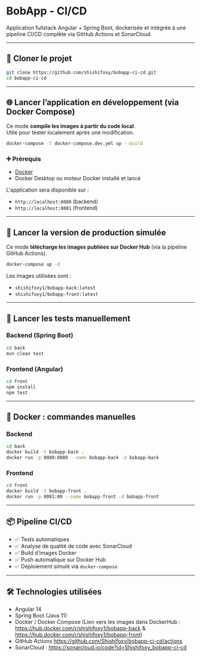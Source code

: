 # BobApp - CI/CD 

Application fullstack Angular + Spring Boot, dockerisée et intégrée à une pipeline CI/CD complète via GitHub Actions et SonarCloud.

---

## 🧩 Cloner le projet

```bash
git clone https://github.com/shishifoxy/bobapp-ci-cd.git
cd bobapp-ci-cd
```

---

## 🌐 Lancer l’application en développement (via Docker Compose)

Ce mode **compile les images à partir du code local**.  
Utile pour tester localement après une modification.

```bash
docker-compose -f docker-compose.dev.yml up --build
```

### ➕ Prérequis

- [Docker](https://www.docker.com/)
- Docker Desktop ou moteur Docker installé et lancé

L'application sera disponible sur :
- `http://localhost:8080` (backend)
- `http://localhost:8081` (frontend)

---

## 🚢 Lancer la version de production simulée

Ce mode **télécharge les images publiées sur Docker Hub** (via la pipeline GitHub Actions).

```bash
docker-compose up -d
```

Les images utilisées sont :
- `shishifoxy1/bobapp-back:latest`
- `shishifoxy1/bobapp-front:latest`

---

## 🧪 Lancer les tests manuellement

### Backend (Spring Boot)

```bash
cd back
mvn clean test
```

### Frontend (Angular)

```bash
cd front
npm install
npm test
```

---

## 🐳 Docker : commandes manuelles

### Backend

```bash
cd back
docker build -t bobapp-back .
docker run -p 8080:8080 --name bobapp-back -d bobapp-back
```

### Frontend

```bash
cd front
docker build -t bobapp-front .
docker run -p 8081:80 --name bobapp-front -d bobapp-front
```

---

## 📦 Pipeline CI/CD

- ✅ Tests automatiques
- ✅ Analyse de qualité de code avec SonarCloud
- ✅ Build d’images Docker
- ✅ Push automatique sur Docker Hub
- ✅ Déploiement simulé via `docker-compose`

---

## 🛠 Technologies utilisées

- Angular 14
- Spring Boot (Java 11)
- Docker / Docker Compose (Lien vers les images dans DockerHub : https://hub.docker.com/r/shishifoxy1/bobapp-back & https://hub.docker.com/r/shishifoxy1/bobapp-front)
- GitHub Actions https://github.com/Shishifoxy/bobapp-ci-cd/actions
- SonarCloud : https://sonarcloud.io/code?id=Shishifoxy_bobapp-ci-cd
